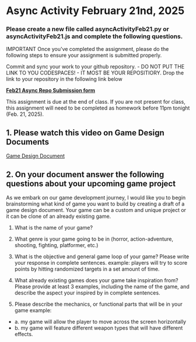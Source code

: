 # Async Activity February 21nd, 2025

### Please create a new file called asyncActivityFeb21.py or asyncActivityFeb21.js and complete the following questions.

IMPORTANT
Once you've completed the assignment, please do the following steps to ensure your assignment is submitted properly.

Commit and sync your work to your github repository. - DO NOT PUT THE LINK TO YOU CODESPACES! - IT MOST BE YOUR REPOSITIORY.
Drop the link to your repository in the following link below

<b>[Feb21 Async Repo Submission form](https://link-url-here.org)</b>


This assignment is due at the end of class. If you are not present for class, this assignment will need to be completed as homework before 11pm tonight (Feb. 21, 2025).

## 1. Please watch this video on Game Design Documents

[Game Design Document](https://www.youtube.com/watch?v=ZE8v7uVGepM&t=124s)

## 2. On your document answer the following questions about your upcoming game project

As we embark on our game development journey, I would like you to begin brainstorming what kind of game you want to build by creating a draft of a game design document.
Your game can be a custom and unique project or it can be clone of an already existing game. 

1. What is the name of your game?

2. What genre is your game going to be in (horror, action-adventure, shooting, fighting, platformer, etc.)

3. What is the objective and general game loop of your game? Please write your response in complete sentences.
example: players will try to score points by hitting randomized targets in a set amount of time. 

4. What already existing games does your game take inspiration from? Please provide at least 3 examples, including the name of the game, and describe the aspect your inspired by in complete sentences.

5. Please describe the mechanics, or functional parts that will be in your game
example: 
- a. my game will allow the player to move across the screen horizontally
- b. my game will feature  different weapon types that will have different effects.
